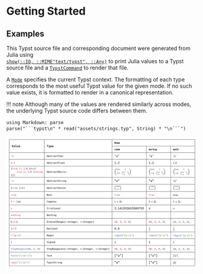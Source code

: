 
# Getting Started

## Examples

This Typst source file and corresponding document were generated from Julia using \
[`show(::IO, ::MIME"text/typst", ::Any)`](@ref) to print Julia values
to a Typst source file and a [`TypstCommand`](@ref) to render that file.

A [`Mode`](@ref) specifies the current Typst context.
The formatting of each type corresponds to the most useful Typst value for the given mode.
If no such value exists, it is formatted to render in a canonical representation.

!!! note
    Although many of the values are rendered similarly across modes,
    the underlying Typst source code differs between them.

```@eval
using Markdown: parse
parse("```typst\n" * read("assets/strings.typ", String) * "\n```")
```

![](assets/strings.svg)
